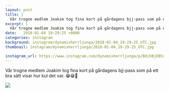 ```yaml
---
layout: post
title: |
  Vår trogne medlem Joakim tog fina kort på gårdagens bjj-pass som på ett bra sätt visar hur kul det var
excerpt: |
  Vår trogne medlem Joakim tog fina kort på gårdagens bjj-pass som på ett bra sätt visar hur kul det var. 😁😁🤙
date:   2018-01-04 19:29:25 +0000
categories: instagram
background: instagram/dynamixherrljunga/2018-01-04_19-29-25_UTC.jpg
thumbnail: instagram/dynamixherrljunga/2018-01-04_19-29-25_UTC.jpg

instagram_url: https://www.instagram.com/dynamixherrljunga/p/BdihBjEBSxA
---
```

Vår trogne medlem Joakim tog fina kort på gårdagens bjj-pass som på ett bra sätt visar hur kul det var. 😁😁🤙



<img src='{{ site.baseurl }}/instagram/dynamixherrljunga/2018-01-04_19-29-25_UTC.jpg' class='img-fluid' />
